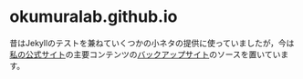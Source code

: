 # okumuralab.github.io

昔はJekyllのテストを兼ねていくつかの小ネタの提供に使っていましたが，今は[私の公式サイト](https://okumuralab.org/~okumura/)の主要コンテンツの[バックアップサイト](https://okumuralab.github.io/)のソースを置いています。
